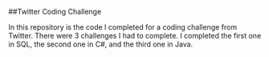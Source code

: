 ##Twitter Coding Challenge

In this repository is the code I completed for a coding challenge from Twitter. There were 3 challenges I had to complete. I completed the first one in SQL, the second one in C#, and the third one in Java.